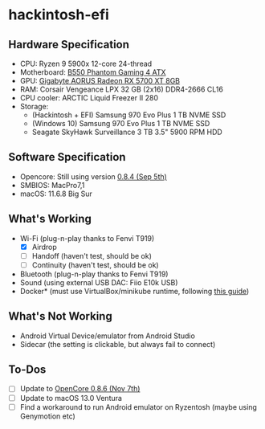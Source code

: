 # hackintosh-efi

## Hardware Specification
* CPU: Ryzen 9 5900x 12-core 24-thread
* Motherboard: [B550 Phantom Gaming 4 ATX](https://www.asrock.com/mb/AMD/B550%20Phantom%20Gaming%204/)
* GPU: [Gigabyte AORUS Radeon RX 5700 XT 8GB](https://www.gigabyte.com/id/Graphics-Card/GV-R57XTAORUS-8GD-rev-10#kf)
* RAM: Corsair Vengeance LPX 32 GB (2x16) DDR4-2666 CL16
* CPU cooler: ARCTIC Liquid Freezer II 280
* Storage:
  * (Hackintosh + EFI) Samsung 970 Evo Plus 1 TB NVME SSD
  * (Windows 10) Samsung 970 Evo Plus 1 TB NVME SSD
  * Seagate SkyHawk Surveillance 3 TB 3.5" 5900 RPM HDD

## Software Specification
* Opencore: Still using version [0.8.4 (Sep 5th)](https://github.com/acidanthera/OpenCorePkg/releases/tag/0.8.4)
* SMBIOS: MacPro7,1
* macOS: 11.6.8 Big Sur

## What's Working
* Wi-Fi (plug-n-play thanks to Fenvi T919)
  - [x] Airdrop
  - [ ] Handoff (haven't test, should be ok)
  - [ ] Continuity (haven't test, should be ok)
* Bluetooth (plug-n-play thanks to Fenvi T919)
* Sound (using external USB DAC: Fiio E10k USB)
* Docker* (must use VirtualBox/minikube runtime, following [this guide](https://gist.github.com/slykar/e92732be9bf81a71e08068245656d70e?permalink_comment_id=4105556#gistcomment-4105556))

## What's Not Working
* Android Virtual Device/emulator from Android Studio
* Sidecar (the setting is clickable, but always fail to connect)

## To-Dos
- [ ] Update to [OpenCore 0.8.6 (Nov 7th)](https://github.com/acidanthera/OpenCorePkg/releases/tag/0.8.6)
- [ ] Update to macOS 13.0 Ventura
- [ ] Find a workaround to run Android emulator on Ryzentosh (maybe using Genymotion etc)